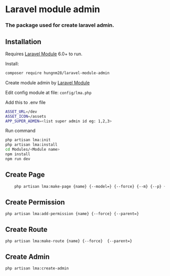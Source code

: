 # Laravel module admin
### The package used for create laravel admin.


## Installation

Requires [Laravel Module](https://nwidart.com/laravel-modules/v6/introduction) 6.0+ to run.

Install:

```sh
composer require hungnm28/laravel-module-admin
```
Create module admin by [Laravel Module](https://nwidart.com/laravel-modules/v6/basic-usage/creating-a-module)


Edit config module at file: `config/lma.php`

Add this to .env file
```sh
ASSET_URL=/dev
ASSET_ICON=/assets
APP_SUPER_ADMIN=<list super admin id eg: 1,2,3>
```

Run command
```sh
php artisan lma:init
php artisan lma:install
cd Modules/<Module name>
npm install
npm run dev

```

## Create Page
```sh
    php artisan lma:make-page {name} {--model=} {--force} {--m} {--p} {--r} {--mpr} {--parent=}
```
## Create Permission
```shell
php artisan lma:add-permission {name} {--force} {--parent=}
```
## Create Route
```shell
php artisan lma:make-route {name} {--force}  {--parent=}
```
## Create Admin
```shell
php artisan lma:create-admin
```

